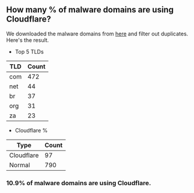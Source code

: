 ## How many % of malware domains are using Cloudflare?


We downloaded the malware domains from [here](https://urlhaus.abuse.ch) and filter out duplicates.
Here's the result.


[//]: # (start replacement)


- Top 5 TLDs

| TLD | Count |
| --- | --- |
| com | 472 |
| net | 44 |
| br | 37 |
| org | 31 |
| za | 23 |


- Cloudflare %

| Type | Count |
| --- | --- |
| Cloudflare | 97 |
| Normal | 790 |


### 10.9% of malware domains are using Cloudflare.